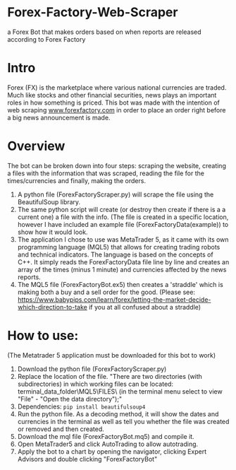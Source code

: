 # Forex-Factory-Web-Scraper
a Forex Bot that makes orders based on when reports are released according to Forex Factory

# Intro
Forex (FX) is the marketplace where various national currencies are traded. Much like stocks and other financial securities, news plays an important roles in how something is priced. This bot was made with the intention of web scraping www.forexfactory.com in order to place an order right before a big news announcement is made. 

# Overview
The bot can be broken down into four steps: scraping the website, creating a files with the information that was scraped, reading the file for the times/currencies and finally, making the orders. 

1. A python file (ForexFactoryScraper.py) will scrape the file using the BeautifulSoup library.
2. The same python script will create (or destroy then create if there is a a current one) a file with the info. (The file is created in a specific location, however I have included an example file (ForexFactoryData(example)) to show how it would look.
3. The application I chose to use was MetaTrader 5, as it came with its own programming language (MQL5) that allows for creating trading robots and technical indicators. The language is based on the concepts of C++. It simply reads the ForexFactoryData file line by line and creates an array of the times (minus 1 minute) and currencies affected by the news reports.
4. The MQL5 file (ForexFactoryBot.ex5) then creates a 'straddle' which is making both a buy and a sell order for the good. (Please see: https://www.babypips.com/learn/forex/letting-the-market-decide-which-direction-to-take if you at all confused about a straddle)

# How to use: 
(The Metatrader 5 application must be downloaded for this bot to work)

1. Download the python file (ForexFactoryScraper.py)
2. Replace the location of the file. "There are two directories (with subdirectories) in which working files can be located: terminal_data_folder\MQL5\FILES\ (in the terminal menu select to view "File" - "Open the data directory");"
3. Dependencies: `pip install beautifulsoup4`
4. Run the python file. As a decoding method, it will show the dates and currencies in the terminal as well as tell you whether the file was created or removed and then created.
5. Download the mql file (ForexFactoryBot.mq5) and compile it.
6. Open MetaTrader5 and click AutoTrading to allow autotrading.
7. Apply the bot to a chart by opening the navigator, clicking Expert Advisors and double clicking "ForexFactoryBot"
